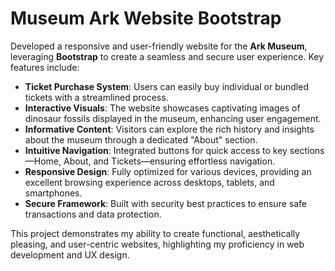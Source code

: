 # Museum Ark Website Bootstrap

Developed a responsive and user-friendly website for the **Ark Museum**, leveraging **Bootstrap** to create a seamless and secure user experience. Key features include:  

- **Ticket Purchase System**: Users can easily buy individual or bundled tickets with a streamlined process.  
- **Interactive Visuals**: The website showcases captivating images of dinosaur fossils displayed in the museum, enhancing user engagement.  
- **Informative Content**: Visitors can explore the rich history and insights about the museum through a dedicated "About" section.  
- **Intuitive Navigation**: Integrated buttons for quick access to key sections—Home, About, and Tickets—ensuring effortless navigation.  
- **Responsive Design**: Fully optimized for various devices, providing an excellent browsing experience across desktops, tablets, and smartphones.  
- **Secure Framework**: Built with security best practices to ensure safe transactions and data protection.  

This project demonstrates my ability to create functional, aesthetically pleasing, and user-centric websites, highlighting my proficiency in web development and UX design.  
